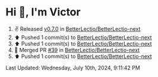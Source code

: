 <h1>Hi 👋, I'm Victor </h1>

<!--RECENT_ACTIVITY:start-->
1. ✌️ Released [v0.7.0](https://github.com/BetterLectio/BetterLectio-next/releases/tag/v0.7.0) in [BetterLectio/BetterLectio-next](https://github.com/BetterLectio/BetterLectio-next)<br>
2. ⬆️ Pushed 1 commit(s) to [BetterLectio/BetterLectio-next](https://github.com/BetterLectio/BetterLectio-next)<br>
3. ⬆️ Pushed 1 commit(s) to [BetterLectio/BetterLectio-next](https://github.com/BetterLectio/BetterLectio-next)<br>
4. 🎉 Merged PR [#39](https://github.com/BetterLectio/BetterLectio-next/pull/39) in [BetterLectio/BetterLectio-next](https://github.com/BetterLectio/BetterLectio-next)<br>
5. ⬆️ Pushed 1 commit(s) to [BetterLectio/BetterLectio-next](https://github.com/BetterLectio/BetterLectio-next)<br>
<!--RECENT_ACTIVITY:end-->

<!--RECENT_ACTIVITY:last_update-->
Last Updated: Wednesday, July 10th, 2024, 9:11:42 PM
<!--RECENT_ACTIVITY:last_update_end-->
